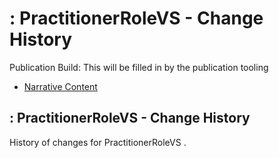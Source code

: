 # : PractitionerRoleVS - Change History

Publication Build: This will be filled in by the publication tooling

* [Narrative Content](ValueSet-PractitionerRoleVS.html)

## : PractitionerRoleVS - Change History

History of changes for PractitionerRoleVS .